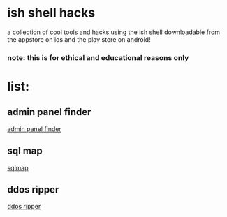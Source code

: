 # ish shell hacks
a collection of cool tools and hacks using the ish shell downloadable from the appstore on ios and the play store on android! 
### note: this is for ethical and educational reasons only
# list:
## admin panel finder
[admin panel finder](Hacks/Readme.md)
## sql map
[sqlmap](Hacks/Sqlmap.md)
## ddos ripper
[ddos ripper](Hacks/Ddos_ripper.md) 
